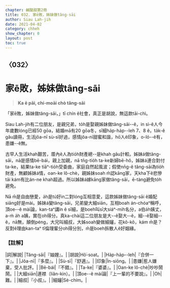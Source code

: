 ```yaml
---
chapter: 鹹酸甜第2冊
title: 032. 家ē敗，姊妹做tâng-sāi
author: Siau Lah-jih
date: 2021-04-02
category: chheh
show_chapter: 0
layout: post
toc: true
---
```


## 〈032〉
# 家ē敗，姊妹做tâng-sāi
> **Ka ē pāi, chí-moāi chò tâng-sāi**

「家ē敗，姊妹做tâng-sāi，」tī chín ê社會，真正是胡說，無這款tāi-chì。

Siau Lah-jih有二位朋友，是親兄弟，to̍h是娶親姊妹做tâng-sāi--ê，in sì-ê人今年歲數lóng已經50 gōa，結婚mā有20 gōa冬，sī細ha̍p-ha̍p--leh 7、8 ê，ta̍k-ê gâu讀冊，生活jŏa-nī sù-sī好過，感情jŏa-nī甜蜜和諧，hō͘人ê印象，o-ló--ê有，患嫌--ê無。

古早人生活khah艱苦，厝內ê人為tio̍h財產總--是khah gâu計較。姊妹á做tâng-sāi，nā是感情bē-bái，親上加親，nā tn̄g-tio̍h ta-ke新婦bē-hô，姊妹á連合對付ta-ke，結果ta-ke tiāⁿ-tio̍h受委曲，家庭自然起風波；假使nn̄g-ê tâng-sāi為tio̍h財產，無顧姊妹á情，oan-ke lô-chè，親姊妹soah m̄認kāng家，天kha下ê悲慘tāi kám有比án-ne khah超過。所以姊妹á嫁kāng家做tâng-sāi，ē-tàng避免to̍h避免。

Nā m̄是自由戀愛，a̍h是tú好in二對lóng互相意愛，這款姊妹做tâng-sāi ê婚配siāng好是mài。姊妹á變tâng-sāi，兄弟變大細siān，互相boah án-chóaⁿ稱呼，頂oe--ê mài論，kan-taⁿ講in ê sī細，是boeh叫sī大siáⁿ-mih名分，a伯a̍h姨丈，a-ḿ a̍h a姨，實在oh得分。真ka-chài這二位朋友是大--ê娶大--ê，細--ê娶細--ê，nā無，顛倒péng，大兄叫細叔，大姊soah變做細嬸，花kô-kô，kám m̄是？反對ê理由kan-taⁿ tī倫理輩分oh得分別，m̄是boeh拆散人ê好姻緣。


### 【註解】

|詞|解說|
|Tâng-sāi|『妯娌』。|
|胡說|Hô͘-soat。|
|Ha̍p-ha̍p--leh|『合併一下』。|
|Jŏa-nī|『多麼』。|
|Sù-sī|『舒適』。|
|印象|Ìn-siōng。|
|患嫌|惹人嫌棄，受人批評。|
|Bē-bái|『不錯』。|
|Ta-ke|『婆婆』。|
|Oan-ke lô-chè|吵吵鬧鬧。|
|大細siān|連襟（liân-kin）。|
|頂oe--ê mài論|『上一輩的不要說』。|
|Oh|難。|
|細叔|『小叔』。|
|細嬸|Sè-chím。|